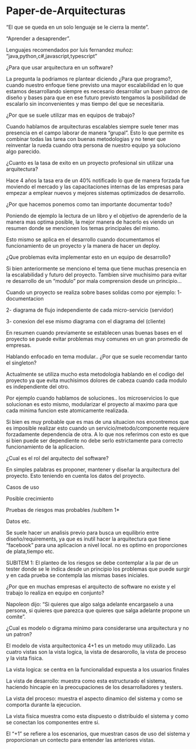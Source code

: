 # Paper-de-Arquitecturas

“El que se queda en un solo lenguaje se le cierra la mente”.

“Aprender a desaprender”.

Lenguajes recomendados por luis fernandez muñoz: “java,python,c#,javascript,typescript”

¿Para que usar arquitectura en un software?

La pregunta la podriamos re plantear diciendo ¿Para que programo?, cuando nuestro enfoque tiene previsto una mayor escalabilidad en lo que estamos desarrollando siempre es necesario desarrollar un buen patron de diseño y bases para que en ese futuro previsto tengamos la posibilidad de escalarlo sin inconvenientes y mas tiempo del que se necesitaria.

¿Por que se suele utilizar mas en equipos de trabajo?

Cuando hablamos de arquitecturas escalables siempre suele tener mas presencia en el campo laborar de manera “grupal”. Esto lo que permite es combinar todas las tarea con buenas metodologias y no tener que reinventar la rueda cuando otra persona de nuestro equipo ya soluciono algo parecido.

¿Cuanto es la tasa de exito en un proyecto profesional sin utilizar una arquitectura?

Hace 4 años la tasa era de un 40% notificado lo que de manera forzada fue moviendo el mercado y las capacitaciones internas de las empresas para empezar a emplear nuevos y mejores sistemas optimizados de desarrollo.

¿Por que hacemos ponemos como tan importante documentar todo?

Poniendo de ejemplo la lectura de un libro y el objetivo de aprenderlo de la manera mas optima posible, la mejor manera de hacerlo es viendo un resumen donde se mencionen los temas principales del mismo.

Esto mismo se aplica en el desarrollo cuando documentamos el funcionamiento de un proyecto y la manera de hacer un deploy.

¿Que problemas evita implementar esto en un equipo de desarrollo?

Si bien anteriormente se menciono el tema que tiene muchas presencia en la escalabilidad y futuro del proyecto. Tambien sirve muchisimo para evitar re desarrollo de un “modulo” por mala comprension desde un principio…

Cuando un proyecto se realiza sobre bases solidas como por ejemplo:
1- documentacion

2- diagrama de flujo independiente de cada micro-servicio (servidor)

3- conexion del ese mismo diagrama con el diagrama del (cliente)

En resumen cuando previamente se establecen unas buenas bases en el proyecto se puede evitar problemas muy comunes en un gran promedio de empresas.

Hablando enfocado en tema modular.. ¿Por que se suele recomendar tanto el singleton?

Actualmente se utiliza mucho esta metodologia hablando en el codigo del proyecto ya que evita muchisimos dolores de cabeza cuando cada modulo es independiente del otro.

Por ejemplo cuando hablamos de soluciones.. los microservicios lo que solucionan es esto mismo, modularizar el proyecto al maximo para que cada minima funcion este atomicamente realizada.

Si bien es muy probable que es mas de una situacion nos encontremos que es imposible realizar esto cuando un servicio/metodo/componente requiere forzadamente dependencia de otra. A lo que nos referimos con esto es que si bien puede ser dependiente no debe serlo estrictamente para correcto funcionamiento de la aplicacion.

¿Cual es el rol del arquitecto del software?

En simples palabras es proponer, mantener y diseñar la arquitectura del proyecto. Esto teniendo en cuenta los datos del proyecto.

Casos de uso

Posible crecimiento

Pruebas de riesgos mas probables  /subItem 1*

Datos etc.

Se suele hacer un analisis previo para busca un equilibrio entre diseño/requirements, ya que es inutil hacer la arquitectura que tiene “facebook” para una aplicacion a nivel local. no es optimo en proporciones de plata,tiempo etc.

SUBITEM 1:  El planteo de los riesgos se debe contemplar a la par de un tester donde se le indica desde un principio los problemas que puede surgir y en cada prueba se contempla las mismas bases iniciales.

¿Por que en muchas empresas el arquitecto de software no existe y el trabajo lo realiza en equipo en conjunto?

Napoleon dijo: “Si quieres que algo salga adelante encargaselo a una persona, si quieres que parezca que quieres que salga adelante propone un comite”.

¿Cual es modelo o digrama minimo para considerarse una arquitectura y no un patron?

El modelo de vista arquitectonica 4+1  es un metodo muy utilizado. Las cuatro vistas son la vista logica, la vista de desarorollo, la vista de proceso y la vista fisica. 

La vista logica: se centra en la funcionalidad expuesta a los usuarios finales

La vista de desarrollo: muestra como esta estructurado el sistema, haciendo hincapie en la preocupaciones de los desarrolladores y testers.

La vista del proceso: muestra el aspecto dinamico del sistema y como se comporta durante la ejecucion.

La vista fisica muestra como esta dispuesto o distribuido el sistema y como se conectan los componentes entre si.

El “+1” se refiere a los escenarios, que muestran casos de uso del sistema y proporcionan un contecto para entender las anteriores vistas.
